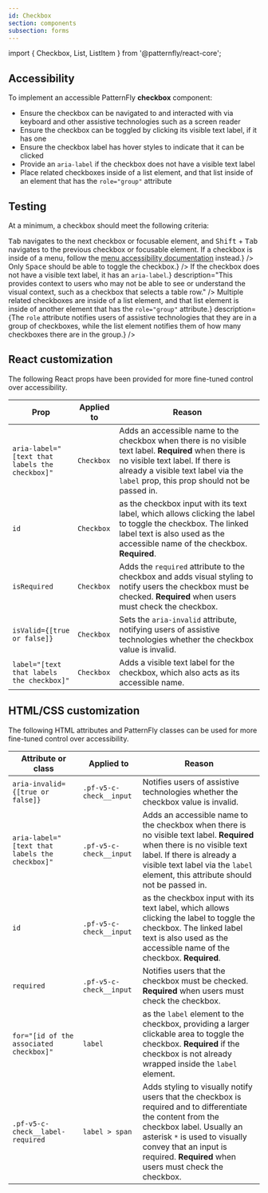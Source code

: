 ```yaml
---
id: Checkbox
section: components
subsection: forms
---
```


import { Checkbox, List, ListItem } from '@patternfly/react-core';

## Accessibility

To implement an accessible PatternFly **checkbox** component:

- Ensure the checkbox can be navigated to and interacted with via keyboard and other assistive technologies such as a screen reader
- Ensure the checkbox can be toggled by clicking its visible text label, if it has one
- Ensure the checkbox label has hover styles to indicate that it can be clicked
- Provide an `aria-label` if the checkbox does not have a visible text label
- Place related checkboxes inside of a list element, and that list inside of an element that has the `role="group"` attribute

## Testing

At a minimum, a checkbox should meet the following criteria:

<List isPlain>
  <ListItem>
    <Checkbox id="checkbox-a11y-checkbox-1" label="Standard keyboard navigation can be used to navigate between checkboxes or other focusable elements." description={<span><kbd>Tab</kbd> navigates to the next checkbox or focusable element, and <kbd>Shift</kbd> + <kbd>Tab</kbd> navigates to the previous checkbox or focusable element. If a checkbox is inside of a menu, follow the <a href="/components/menus/menu/accessibility">menu accessibility documentation</a> instead.</span>} />
  </ListItem>
  <ListItem>
    <Checkbox id="checkbox-a11y-checkbox-2" label="Standard keyboard interaction can be used to interact with the checkbox." description={<span>Only <kbd>Space</kbd> should be able to toggle the checkbox.</span>} />
  </ListItem>
  <ListItem>
    <Checkbox id="checkbox-a11y-checkbox-3" label="If the checkbox has a visible text label, clicking the label toggles the checkbox." description="This provides extra clickable space for users who may have trouble clicking the checkbox input itself, such as on mobile or due to a motor or physical impairment." />
  </ListItem>
  <ListItem>
    <Checkbox id="checkbox-a11y-checkbox-4" label="If the checkbox has a visible text label, that label has hover styles to indicate to users that it can be interacted with." />
  </ListItem>
  <ListItem>
    <Checkbox id="checkbox-a11y-checkbox-6" label={<span>If the checkbox does not have a visible text label, it has an <code className="ws-code">aria-label</code>.</span>} description="This provides context to users who may not be able to see or understand the visual context, such as a checkbox that selects a table row." />
  </ListItem>
  <ListItem>
    <Checkbox id="checkbox-a11y-checkbox-7" label={<span>Multiple related checkboxes are inside of a list element, and that list element is inside of another element that has the <code className="ws-code">role="group"</code> attribute.</span>} description={<span>The <code className="ws-code">role</code> attribute notifies users of assistive technologies that they are in a group of checkboxes, while the list element notifies them of how many checkboxes there are in the group.</span>} />
  </ListItem>
</List>

## React customization

The following React props have been provided for more fine-tuned control over accessibility.

| Prop | Applied to | Reason | 
|---|---|---|
| `aria-label="[text that labels the checkbox]"` | `Checkbox` | Adds an accessible name to the checkbox when there is no visible text label. **Required** when there is no visible text label. If there is already a visible text label via the `label` prop, this prop should not be passed in. |
| `id` | `Checkbox` | as the checkbox input with its text label, which allows clicking the label to toggle the checkbox. The linked label text is also used as the accessible name of the checkbox. **Required**. |
| `isRequired` | `Checkbox` | Adds the `required` attribute to the checkbox and adds visual styling to notify users the checkbox must be checked. **Required** when users must check the checkbox. |
| `isValid={[true or false]}` | `Checkbox` | Sets the `aria-invalid` attribute, notifying users of assistive technologies whether the checkbox value is invalid. |
| `label="[text that labels the checkbox]"` | `Checkbox` | Adds a visible text label for the checkbox, which also acts as its accessible name. |

## HTML/CSS customization

The following HTML attributes and PatternFly classes can be used for more fine-tuned control over accessibility.

| Attribute or class | Applied to | Reason | 
|---|---|---|
| `aria-invalid={[true or false]}` | `.pf-v5-c-check__input` | Notifies users of assistive technologies whether the checkbox value is invalid. |
| `aria-label="[text that labels the checkbox]"` | `.pf-v5-c-check__input` | Adds an accessible name to the checkbox when there is no visible text label. **Required** when there is no visible text label. If there is already a visible text label via the `label` element, this attribute should not be passed in.|
| `id` | `.pf-v5-c-check__input` | as the checkbox input with its text label, which allows clicking the label to toggle the checkbox. The linked label text is also used as the accessible name of the checkbox. **Required**. |
| `required` | `.pf-v5-c-check__input` | Notifies users that the checkbox must be checked. **Required** when users must check the checkbox. |
| `for="[id of the associated checkbox]"` | `label` | as the `label` element to the checkbox, providing a larger clickable area to toggle the checkbox. **Required** if the checkbox is not already wrapped inside the `label` element. |
|`.pf-v5-c-check__label-required` | `label > span` | Adds styling to visually notify users that the checkbox is required and to differentiate the content from the checkbox label. Usually an asterisk `*` is used to visually convey that an input is required. **Required** when users must check the checkbox. |
